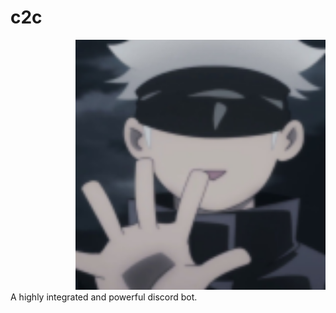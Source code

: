 # c2c
<div align="right">
<img src="99d48ed4682a0c26cb135ed5e5a788f9 (1).png" width="400"/>
</div>
A highly integrated and powerful discord bot.

